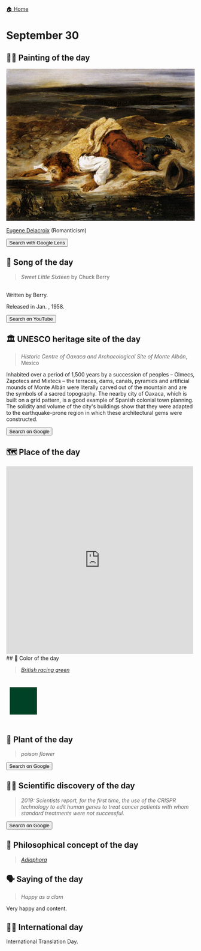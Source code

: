 
[🏠 Home](../../index.md)

# September 30

## 🧑‍🎨 Painting of the day

<img width="600" src="../img/Eugene_Delacroix_4.jpg">

[Eugene Delacroix](https://en.wikipedia.org/wiki/Eugène_Delacroix) (Romanticism)

<button class="btn btn-success"
onclick=" window.open('https://lens.google.com/uploadbyurl?url=https://iretes.github.io/one-a-day/data/img/Eugene_Delacroix_4.jpg','_blank')">
Search with Google Lens
</button>

## 🎼 Song of the day

> *Sweet Little Sixteen*
by Chuck Berry

<br />Written by Berry.

Released in Jan. , 1958.

<button class="btn btn-success"
onclick=" window.open('http://www.youtube.com/search?q=Sweet Little Sixteen by Chuck Berry','_blank')">
Search on YouTube
</button>

## 🏛️ UNESCO heritage site of the day

> *Historic Centre of Oaxaca and Archaeological Site of Monte Albán*, Mexico

<p>Inhabited over a period of 1,500 years by a succession of peoples – Olmecs, Zapotecs and Mixtecs – the terraces, dams, canals, pyramids and artificial mounds of Monte Albán were literally carved out of the mountain and are the symbols of a sacred topography. The nearby city of Oaxaca, which is built on a grid pattern, is a good example of Spanish colonial town planning. The solidity and volume of the city's buildings show that they were adapted to the earthquake-prone region in which these architectural gems were constructed.</p>

<button class="btn btn-success"
onclick=" window.open('http://www.google.com/search?q=Historic Centre of Oaxaca and Archaeological Site of Monte Albán','_blank')">
Search on Google
</button>

## 🗺️ Place of the day

<iframe
src="https://www.mapcrunch.com"
name="mapcrunch"
width="500"
height="500"
allowTransparency="true"
scrolling="no"
frameborder="0"
>
</iframe>
## 🎨 Color of the day

> *[British racing green](https://en.wikipedia.org/wiki/British_racing_green)*

<div style="color:#004225; font-size: 100px;">&#9632;</div>

## 🌿 Plant of the day

> *poison flower*

<button class="btn btn-success"
onclick=" window.open('http://www.google.com/search?q=poison flower','_blank')">
Search on Google
</button>

## 🧑‍🔬 Scientific discovery of the day

> *2019: Scientists report, for the first time, the use of the CRISPR technology to edit human genes to treat cancer patients with whom standard treatments were not successful.*

<button class="btn btn-success"
onclick=" window.open('http://www.google.com/search?q=2019: Scientists report, for the first time, the use of the CRISPR technology to edit human genes to treat cancer patients with whom standard treatments were not successful.','_blank')"> 
Search on Google
</button>

## 💭 Philosophical concept of the day

> *[Adiaphora](https://en.wikipedia.org/wiki/Adiaphora)*

## 🗣️ Saying of the day

> *Happy as a clam*

Very happy and content.

## 🏳️‍🌈 International day

International Translation Day.